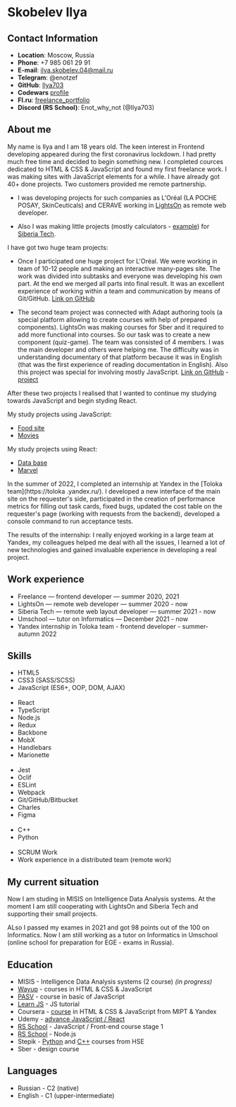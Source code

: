 # **Skobelev Ilya**

## **Contact Information**

* **Location**: Moscow, Russia
* **Phone**: +7 985 061 29 91
* **E-mail**: ilya.skobelev.04@mail.ru
* **Telegram**: @enotzef
* **GitHub**: [Ilya703](https://github.com/Ilya703)
* **Codewars** [profile](https://www.codewars.com/users/Ilya703)
* **Fl.ru**: [freelance_portfolio](https://www.fl.ru/users/ilyaskobelev04/portfolio/#/)
* **Discord (RS School)**: Enot_why_not (@Ilya703)

## **About me**

My name is Ilya and I am 18 years old. The keen interest in Frontend developing appeared during the first coronavirus lockdown. I had pretty much free time and decided to begin something new. I completed cources dedicated to HTML & CSS & JavaScript and found my first freelance work. I was making sites with JavaScript elements for a while. I have already got 40+ done projects. Two customers provided me remote partnership. 

* I was developing projects for such companies as L'Oréal (LA POCHE POSAY, SkinCeuticals) and CERAVE working in [LightsOn](https://lights-on.pro/) as remote web developer. 

* Also I was making little projects (mostly calculators - [example](https://ilya703.github.io/Calculator-Dollar/)) for [Siberia Tech](https://siberia-tech.ru/). 

I have got two huge team projects:

* Once I participated one huge project for L'Oréal. We were working in team of 10-12 people and making an interactive many-pages site. The work was divided into subtasks and everyone was developing his own part. At the end we merged all parts into final result. It was an excellent experience of working within a team and communication by means of Git/GitHub. [Link on GitHub](https://github.com/vonLiebermann/Tender)

* The second team project was connected with Adapt authoring tools (a special platform allowing to create courses with help of prepared components). LightsOn was making courses for Sber and it required to add more functional into courses. So our task was to create a new component (quiz-game). The team was consisted of 4 members. I was the main developer and others were helping me. The difficulty was in understanding documentary of that platform because it was in English (that was the first experience of reading documentation in English). Also this project was special for involving mostly JavaScript. [Link on GitHub](https://github.com/Ilya703/adapt-game) - [project](https://ilya703.github.io/Game)

After these two projects I realised that I wanted to continue my studying towards JavaScript and begin styding React. 

My study projects using JavaScript: 

* [Food site](https://github.com/Ilya703/Food-site)
* [Movies](https://ilya703.github.io/Education-project-2/)

My study projects using React:

* [Data base](https://ilya703.github.io/Employees-data-base/)
* [Marvel](https://ilya703.github.io/Marvel/)

In the summer of 2022, I completed an internship at Yandex in the [Toloka team](https://toloka .yandex.ru/). I developed a new interface of the main site on the requester's side, participated in the creation of performance metrics for filling out task cards, fixed bugs, updated the cost table on the requester's page (working with requests from the backend), developed a console command to run acceptance tests.

The results of the internship: I really enjoyed working in a large team at Yandex, my colleagues helped me deal with all the issues, I learned a lot of new technologies and gained invaluable experience in developing a real project.

## **Work experience**

* Freelance  —  frontend developer  —  summer 2020, 2021
* LightsOn  —  remote web developer  —  summer 2020 - now
* Siberia Tech  —  remote web layout developer  —  summer 2021 - now
* Umschool  —  tutor on Informatics  —  December 2021 - now
* Yandex internship in Toloka team - frontend developer - summer-autumn 2022

## **Skills**

* HTML5
* CSS3 (SASS/SCSS)
* JavaScript (ES6+, OOP, DOM, AJAX)
\
&nbsp;
* React
* TypeScript
* Node.js
* Redux
* Backbone
* MobX
* Handlebars
* Marionette
\
&nbsp;
* Jest
* Oclif
* ESLint
* Webpack
* Git/GitHub/Bitbucket
* Charles 
* Figma
\
&nbsp;
* C++
* Python
\
&nbsp;
* SCRUM Work
* Work experience in a distributed team (remote work)

## **My current situation**

Now I am studing in MISIS on Intelligence Data Analysis systems. At the moment I am still cooperating with LightsOn and Siberia Tech and supporting their small projects. 

ALso I passed my exames in 2021 and got 98 points out of the 100 on Informatics. Now I am still working as a tutor on Informatics in Umschool (online school for preparation for EGE - exams in Russia).

## **Education**

* MISIS - Intelligence Data Analysis systems (2 course) *(in progress)*
* [Wayup](https://wayup.in/) - courses in HTML & CSS & JavaScript
* [PASV](https://www.pasv.us/) - course in basic of JavaScript
* [Learn JS](https://javascript.info) - JS tutorial
* Coursera - [course](https://www.coursera.org/specializations/razrabotka-interfeysov) in HTML & CSS & JavaScript from MIPT & Yandex
* Udemy - [advance JavaScript / React](https://www.udemy.com/course/javascript_full/)
* [RS School](https://rs.school/) - JavaScript / Front-end course stage 1
* [RS School](https://rs.school/) - Node.js
* Stepik - [Python](https://stepik.org/course/67/syllabus) and [C++](https://stepik.org/course/363/syllabus) courses from HSE
* Sber - design course

## **Languages**

* Russian - C2 (native)
* English - C1 (upper-intermediate)

